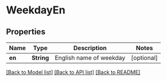 # WeekdayEn

## Properties
Name | Type | Description | Notes
------------ | ------------- | ------------- | -------------
**en** | **String** | English name of weekday  | [optional] 

[[Back to Model list]](../README.md#documentation-for-models) [[Back to API list]](../README.md#documentation-for-api-endpoints) [[Back to README]](../README.md)



